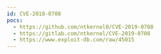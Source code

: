 ```yaml
---
id: CVE-2018-0708
pocs:
  - https://github.com/ntkernel0/CVE-2019-0708
  - https://gitlab.com/ntkernel/CVE-2019-0708
  - https://www.exploit-db.com/raw/45015
---
```

